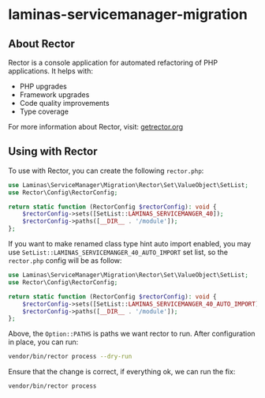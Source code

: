 # laminas-servicemanager-migration

## About Rector

Rector is a console application for automated refactoring of PHP applications.
It helps with:

- PHP upgrades
- Framework upgrades
- Code quality improvements
- Type coverage

For more information about Rector, visit: [getrector.org](https://getrector.org)

## Using with Rector

To use with Rector, you can create the following `rector.php`:

```php
use Laminas\ServiceManager\Migration\Rector\Set\ValueObject\SetList;
use Rector\Config\RectorConfig;

return static function (RectorConfig $rectorConfig): void {
    $rectorConfig->sets([SetList::LAMINAS_SERVICEMANGER_40]);
    $rectorConfig->paths([__DIR__ . '/module']);
};
```

If you want to make renamed class type hint auto import enabled, you may use `SetList::LAMINAS_SERVICEMANGER_40_AUTO_IMPORT` set list, so the `rector.php` config will be as follow:

```php
use Laminas\ServiceManager\Migration\Rector\Set\ValueObject\SetList;
use Rector\Config\RectorConfig;

return static function (RectorConfig $rectorConfig): void {
    $rectorConfig->sets([SetList::LAMINAS_SERVICEMANGER_40_AUTO_IMPORT]);
    $rectorConfig->paths([__DIR__ . '/module']);
};
```

Above, the `Option::PATHS` is paths we want rector to run. After configuration in place, you can run:

```bash
vendor/bin/rector process --dry-run
```

Ensure that the change is correct, if everything ok, we can run the fix:

```bash
vendor/bin/rector process
```
